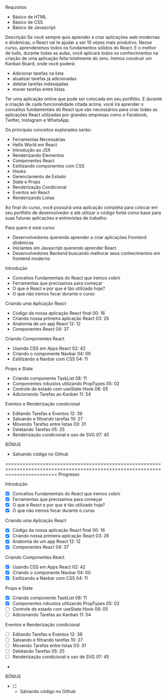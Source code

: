 Requisitos
- Básico de HTML
- Básico de CSS
- Básico de Javascript

Descrição
Se você sempre quis aprender a criar aplicações web modernas e dinâmicas, o React vai te ajudar a ser 10 vezes mais produtivo. Nesse curso, aprenderemos todos os fundamentos sólidos do React.
E o melhor de tudo, durante todas as aulas, você aplicará todos os conhecimentos na criação de uma aplicação feita totalmente do zero. Iremos construir um Kanban Board, onde você poderá:

- Adicionar tarefas na lista
- atualizar tarefas já adicionadas
- deletar tarefas indesejadas
- mover tarefas entre listas

Ter uma aplicação online que pode ser colocada em seu portfólio.
E durante a criação de cada funcionalidade citada acima, você irá aprender o conceitos fundamentais do React que são necessários para criar todas as aplicações React utilizadas por grandes empresas como o Facebook, Twitter, Instagram e WhatsApp.

Os principais conceitos explorados serão:
- Ferramentas Necessárias
- Hello World em React
- Introdução ao JSX
- Renderizando Elementos
- Componentes React
- Estilizando componentes com CSS
- Hooks
- Gerenciamento de Estado
- State e Props
- Renderização Condicional
- Eventos em React
- Renderizando Listas

Ao final do curso, você possuirá uma aplicação completa para colocar em seu portfólio de desenvolvedor e até utilizar o código fonte como base para suas futuras aplicações e entrevistas de trabalho.

Para quem é este curso:
- Desenvolvedores querendo aprender a criar aplicações Frontend dinâmicas
- Iniciantes em Javascript querendo aprender React
- Desenvolvedores Backend buscando melhorar seus conhecimentos em frontend moderno


Introdução
- Conceitos Fundamentais do React que iremos cobrir
- Ferramentas que precisamos para começar
- O que é React e por que é tão utilizado hoje?
- O que não iremos focar durante o curso


Criando uma Aplicação React
- Código da nossa aplicação React final 00: 16
- Criando nossa primeira aplicação React 03: 26
- Anatomia de um app React 12: 12
- Componentes React 04: 37


Criando Componentes React 
- Usando CSS em Apps React 02: 42
- Criando o componente Navbar 04: 00
- Estilizando a Navbar com CSS 04: 11


Props e State
- Criando componente TaskList 08: 11
- Componentes robustos utilizando PropTypes 05: 02
- Controle de estado com useState Hook 08: 05
- Adicionando Tarefas ao Kanban 11: 54


Eventos e Renderização condicional
- Editando Tarefas e Eventos 12: 39
- Salvando e filtrando tarefas 10: 27
- Movendo Tarefas entre listas 03: 31
- Deletando Tarefas 05: 25
- Renderização condicional e uso de SVG 07: 45

BÔNUS
- Salvando código no Github

==============================================================================================================================
Progresso

Introdução
- [x] Conceitos Fundamentais do React que iremos cobrir
- [x] Ferramentas que precisamos para começar
- [x] O que é React e por que é tão utilizado hoje?
- [x] O que não iremos focar durante o curso

Criando uma Aplicação React
- [x] Código da nossa aplicação React final 00: 16
- [x] Criando nossa primeira aplicação React 03: 26
- [x] Anatomia de um app React 12: 12
- [x] Componentes React 04: 37
 
Criando Componentes React 
- [x] Usando CSS em Apps React 02: 42
- [x] Criando o componente Navbar 04: 00
- [x] Estilizando a Navbar com CSS 04: 11

Props e State
- [x] Criando componente TaskList 08: 11
- [x] Componentes robustos utilizando PropTypes 05: 02
- [ ] Controle de estado com useState Hook 08: 05
- [ ] Adicionando Tarefas ao Kanban 11: 54

Eventos e Renderização condicional
- [ ] Editando Tarefas e Eventos 12: 39
- [ ] Salvando e filtrando tarefas 10: 27
- [ ] Movendo Tarefas entre listas 03: 31
- [ ] Deletando Tarefas 05: 25
- [ ] Renderização condicional e uso de SVG 07: 45
- 
BÔNUS
- [ ] - Salvando código no Github